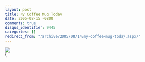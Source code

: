 ```yaml
---
layout: post
title: My Coffee Mug Today
date: 2005-08-15 -0800
comments: true
disqus_identifier: 9445
categories: []
redirect_from: "/archive/2005/08/14/my-coffee-mug-today.aspx/"
---
```


[![](http://photos23.flickr.com/34271994_d2f47fb6d1_m.jpg)](http://www.flickr.com/photos/haacked/34271994/ "photo sharing")
\
\


